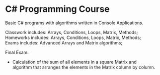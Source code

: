 # C# Programming Course

Basic C# programs with algorithms written in Console Applications.

Classwork includes: Arrays, Conditions, Loops, Matrix, Methods; <br />
Homeworks includes: Arrays, Conditions, Loops, Matrix, Methods; <br />
Exams includes: Advanced Arrays and Matrix algorithms;

Final Exam:
- Calculation of the sum of all elements in a square Matrix and <br /> algorithm that arranges the elements in the Matrix column by column.
